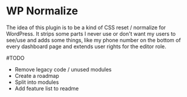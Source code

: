 # WP Normalize

The idea of this plugin is to be a kind of CSS reset / normalize for WordPress.
It strips some parts I never use or don't want my users to see/use and adds some things, like my phone number on the bottom of every dashboard page and extends user rights for the editor role.

#TODO
- Remove legacy code / unused modules
- Create a roadmap
- Split into modules
- Add feature list to readme



